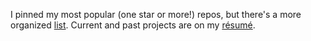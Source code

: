 
I pinned my most popular (one star or more!) repos, but there's a more organized [list](https://philchu.ghost.io/open-source/). Current and past projects are on my [résumé](http://philipchu.com/). 
